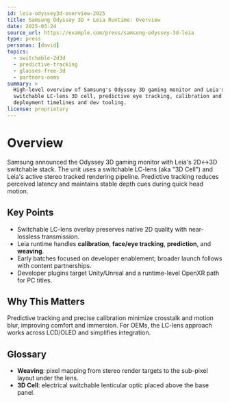 ```yaml
---
id: leia-odyssey3d-overview-2025
title: Samsung Odyssey 3D + Leia Runtime: Overview
date: 2025-03-24
source_url: https://example.com/press/samsung-odyssey-3d-leia
type: press
personas: [david]
topics:
  - switchable-2d3d
  - predictive-tracking
  - glasses-free-3d
  - partners-oems
summary: >
  High-level overview of Samsung's Odyssey 3D gaming monitor and Leia's runtime:
  switchable LC-lens 3D cell, predictive eye tracking, calibration and weaving; notes on
  deployment timelines and dev tooling.
license: proprietary
---
```


# Overview

Samsung announced the Odyssey 3D gaming monitor with Leia's 2D↔3D switchable stack.
The unit uses a switchable LC-lens (aka "3D Cell") and Leia's active stereo tracked
rendering pipeline. Predictive tracking reduces perceived latency and maintains stable depth cues
during quick head motion.

## Key Points

- Switchable LC-lens overlay preserves native 2D quality with near-lossless transmission.
- Leia runtime handles **calibration**, **face/eye tracking**, **prediction**, and **weaving**.
- Early batches focused on developer enablement; broader launch follows with content partnerships.
- Developer plugins target Unity/Unreal and a runtime-level OpenXR path for PC titles.

## Why This Matters

Predictive tracking and precise calibration minimize crosstalk and motion blur, improving comfort
and immersion. For OEMs, the LC-lens approach works across LCD/OLED and simplifies integration.

## Glossary

- **Weaving**: pixel mapping from stereo render targets to the sub-pixel layout under the lens.
- **3D Cell**: electrical switchable lenticular optic placed above the base panel.
